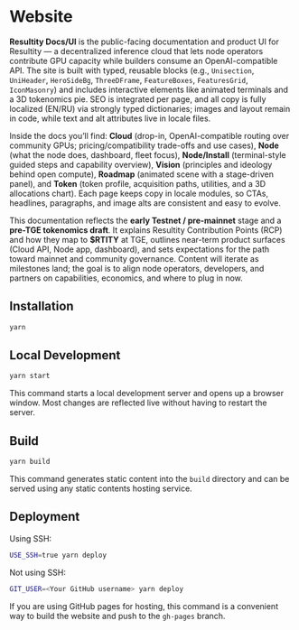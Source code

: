 

# Website

**Resultity Docs/UI** is the public-facing documentation and product UI for Resultity — a decentralized inference cloud that lets node operators contribute GPU capacity while builders consume an OpenAI-compatible API. The site is built with typed, reusable blocks (e.g., `Unisection`, `UniHeader`, `HeroSideBg`, `ThreeDFrame`, `FeatureBoxes`, `FeaturesGrid`, `IconMasonry`) and includes interactive elements like animated terminals and a 3D tokenomics pie. SEO is integrated per page, and all copy is fully localized (EN/RU) via strongly typed dictionaries; images and layout remain in code, while text and alt attributes live in locale files.

Inside the docs you’ll find: **Cloud** (drop-in, OpenAI-compatible routing over community GPUs; pricing/compatibility trade-offs and use cases), **Node** (what the node does, dashboard, fleet focus), **Node/Install** (terminal-style guided steps and capability overview), **Vision** (principles and ideology behind open compute), **Roadmap** (animated scene with a stage-driven panel), and **Token** (token profile, acquisition paths, utilities, and a 3D allocations chart). Each page keeps copy in locale modules, so CTAs, headlines, paragraphs, and image alts are consistent and easy to evolve.

This documentation reflects the **early Testnet / pre-mainnet** stage and a **pre-TGE tokenomics draft**. It explains Resultity Contribution Points (RCP) and how they map to **$RTITY** at TGE, outlines near-term product surfaces (Cloud API, Node app, dashboard), and sets expectations for the path toward mainnet and community governance. Content will iterate as milestones land; the goal is to align node operators, developers, and partners on capabilities, economics, and where to plug in now.


## Installation

```bash
yarn
```

## Local Development

```bash
yarn start
```

This command starts a local development server and opens up a browser window. Most changes are reflected live without having to restart the server.

## Build

```bash
yarn build
```

This command generates static content into the `build` directory and can be served using any static contents hosting service.

## Deployment

Using SSH:

```bash
USE_SSH=true yarn deploy
```

Not using SSH:

```bash
GIT_USER=<Your GitHub username> yarn deploy
```

If you are using GitHub pages for hosting, this command is a convenient way to build the website and push to the `gh-pages` branch.
